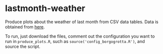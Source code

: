 # lastmonth-weather
Produce plots about the weather of last month from CSV data tables.
Data is obtained from [here](http://www.osmer.fvg.it/archivio.php?ln=&p=dati).

To run, just download the files, comment out the configuration you want to run in `produce_plots.R`, such as `source('config_borgogrotta.R')`, and source the script.
